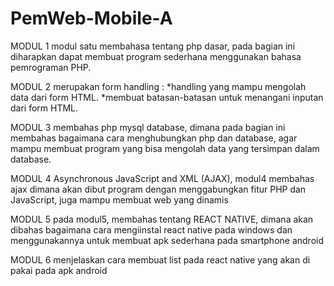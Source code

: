 # PemWeb-Mobile-A

MODUL 1 modul satu membahasa tentang php dasar, pada bagian ini diharapkan dapat membuat program sederhana menggunakan bahasa pemrograman PHP.

MODUL 2 merupakan form handling : *handling yang mampu mengolah data dari form HTML. *membuat batasan-batasan untuk menangani inputan dari form HTML.

MODUL 3 membahas php mysql database, dimana pada bagian ini membahas bagaimana cara menghubungkan php dan database, agar mampu membuat program yang bisa mengolah data yang tersimpan dalam database.

MODUL 4 Asynchronous JavaScript and XML (AJAX), modul4 membahas ajax dimana akan dibut program dengan menggabungkan fitur PHP dan JavaScript, juga mampu membuat web yang dinamis

MODUL 5 pada modul5, membahas tentang REACT NATIVE, dimana akan dibahas bagaimana cara mengiinstal react native pada windows dan menggunakannya untuk membuat apk sederhana pada smartphone android

MODUL 6 menjelaskan cara membuat list pada react native yang akan di pakai pada apk android
